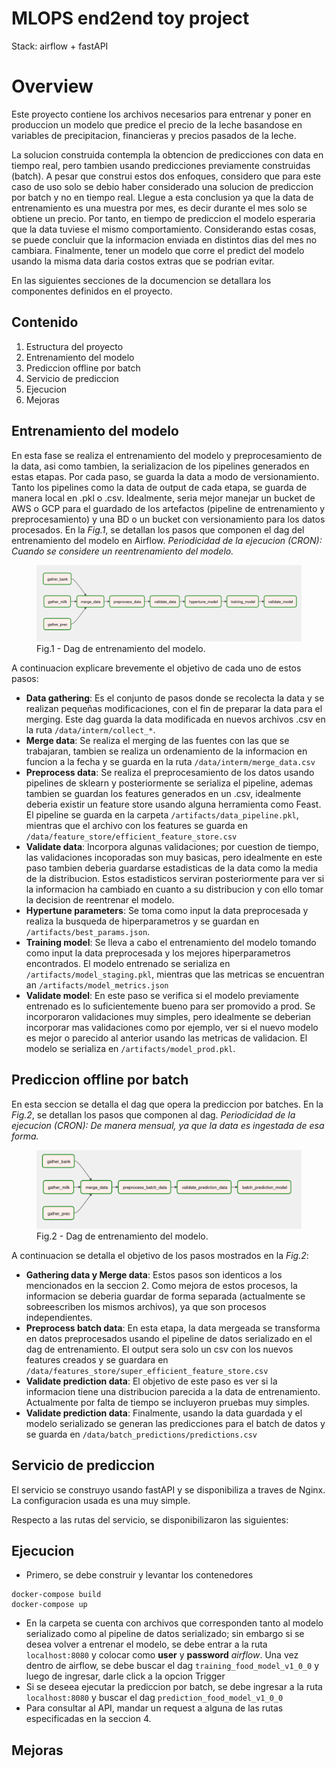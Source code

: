 # MLOPS end2end toy project

Stack: airflow + fastAPI

# Overview
Este proyecto contiene los archivos necesarios para entrenar y poner en produccion un modelo que predice el precio de la leche basandose en variables de precipitacion, financieras y precios pasados de la leche. 

La solucion construida contempla la obtencion de predicciones con data en tiempo real, pero tambien usando predicciones previamente construidas (batch). A pesar que construi estos dos enfoques, considero que para este caso de uso solo se debio haber considerado una solucion de prediccion por batch y no en tiempo real. Llegue a esta conclusion ya que la data de entrenamiento es una muestra por mes, es decir durante el mes solo se obtiene un precio. Por tanto, en tiempo de prediccion el modelo esperaria que la data tuviese el mismo comportamiento. Considerando estas cosas, se puede concluir que la informacion enviada en distintos dias del mes no cambiara. Finalmente, tener un modelo que corre el predict del modelo usando la misma data daria costos extras que se podrian evitar.

En las siguientes secciones de la documencion se detallara los componentes definidos en el proyecto.

## Contenido
1) Estructura del proyecto
2) Entrenamiento del modelo
3) Prediccion offline por batch
4) Servicio de prediccion
5) Ejecucion
6) Mejoras

## Entrenamiento del modelo
En esta fase se realiza el entrenamiento del modelo y preprocesamiento de la data, asi como tambien, la serializacion de los pipelines generados en estas etapas. Por cada paso, se guarda la data a modo de versionamiento. Tanto los pipelines como la data de output de cada etapa, se guarda de manera local en .pkl o .csv. Idealmente, seria mejor manejar un bucket de AWS o GCP para el guardado de los artefactos (pipeline de entrenamiento y preprocesamiento) y una BD o un bucket con versionamiento para los datos procesados. En la *Fig.1*, se detallan los pasos que componen el dag del entrenamiento del modelo en Airflow.
*Periodicidad de la ejecucion (CRON): Cuando se considere un reentrenamiento del modelo.* 

<figure>
  <img src="docs/training_dag.png" >
  <figcaption>Fig.1 - Dag de entrenamiento del modelo.</figcaption>
</figure> 

A continuacion explicare brevemente el objetivo de cada uno de estos pasos:
  - **Data gathering**: Es el conjunto de pasos donde se recolecta la data y se realizan pequeñas modificaciones, con el fin de preparar la data para el merging. Este dag guarda la data modificada en nuevos archivos .csv en la ruta `/data/interm/collect_*`.
  - **Merge data**: Se realiza el merging de las fuentes con las que se trabajaran, tambien se realiza un ordenamiento de la informacion en funcion a la fecha y se guarda en la ruta `/data/interm/merge_data.csv`
  - **Preprocess data**: Se realiza el preprocesamiento de los datos usando pipelines de sklearn y posteriormente se serializa el pipeline, ademas tambien se guardan los features generados en un .csv, idealmente deberia existir un feature store usando alguna herramienta como Feast. El pipeline se guarda en la carpeta `/artifacts/data_pipeline.pkl`, mientras que el archivo con los features se guarda en `/data/feature_store/efficient_feature_store.csv`
  - **Validate data**: Incorpora algunas validaciones; por cuestion de tiempo, las validaciones incoporadas son muy basicas, pero idealmente en este paso tambien deberia guardarse estadisticas de la data como la media de la distribucion. Estos estadisticos serviran posteriormente para ver si la informacion ha cambiado en cuanto a su distribucion y con ello tomar la decision de reentrenar el modelo.
  - **Hypertune parameters**: Se toma como input la data preprocesada y realiza la busqueda de hiperparametros y se guardan en `/artifacts/best_params.json`.
  - **Training model**: Se lleva a cabo el entrenamiento del modelo tomando como input la data preprocesada y los mejores hiperparametros encontrados. El modelo entrenado se serializa en `/artifacts/model_staging.pkl`, mientras que las metricas se encuentran an `/artifacts/model_metrics.json`
  - **Validate model**: En este paso se verifica si el modelo previamente entrenado es lo suficientemente bueno para ser promovido a prod. Se incorporaron validaciones muy simples, pero idealmente se deberian incorporar mas validaciones como por ejemplo, ver si el nuevo modelo es mejor o parecido al anterior usando las metricas de validacion. El modelo se serializa en `/artifacts/model_prod.pkl`.

## Prediccion offline por batch
En esta seccion se detalla el dag que opera la prediccion por batches. En la *Fig.2*, se detallan los pasos que componen al dag.
*Periodicidad de la ejecucion (CRON): De manera mensual, ya que la data es ingestada de esa forma.* 
<figure>
  <img src="docs/prediction_dag.png" >
  <figcaption>Fig.2 - Dag de entrenamiento del modelo.</figcaption>
</figure> 

A continuacion se detalla el objetivo de los pasos mostrados en la *Fig.2*:
  - **Gathering data y Merge data**: Estos pasos son identicos a los mencionados en la seccion 2. Como mejora de estos procesos, la informacion se deberia guardar de forma separada (actualmente se sobreescriben los mismos archivos), ya que son procesos independientes.
  - **Preprocess batch data**: En esta etapa, la data mergeada se transforma en datos preprocesados usando el pipeline de datos serializado en el dag de entrenamiento. El output sera solo un csv con los nuevos features creados y se guardara en `/data/features_store/super_efficient_feature_store.csv`
  - **Validate prediction data**: El objetivo de este paso es ver si la informacion tiene una distribucion parecida a la data de entrenamiento. Actualmente por falta de tiempo se incluyeron pruebas muy simples. 
  - **Validate prediction data**: Finalmente, usando la data guardada y el modelo serializado se generan las predicciones para el batch de datos y se guarda en `/data/batch_predictions/predictions.csv`

## Servicio de prediccion
El servicio se construyo usando fastAPI y se disponibiliza a traves de Nginx. La configuracion usada es una muy simple.

Respecto a las rutas del servicio, se disponibilizaron las siguientes:

## Ejecucion
- Primero, se debe construir y levantar los contenedores
```
docker-compose build
docker-compose up
```
- En la carpeta se cuenta con archivos que corresponden tanto al modelo serializado como al pipeline de datos serializado; sin embargo si se desea volver a entrenar el modelo, se debe entrar a la ruta `localhost:8080` y colocar como **user** y **password** *airflow*. Una vez dentro de airflow, se debe buscar el dag `training_food_model_v1_0_0` y luego de ingresar, darle click a la opcion Trigger
- Si se deseea ejecutar la prediccion por batch, se debe ingresar a la ruta `localhost:8080` y buscar el dag `prediction_food_model_v1_0_0`
- Para consultar al API, mandar un request a alguna de las rutas especificadas en la seccion 4.

## Mejoras